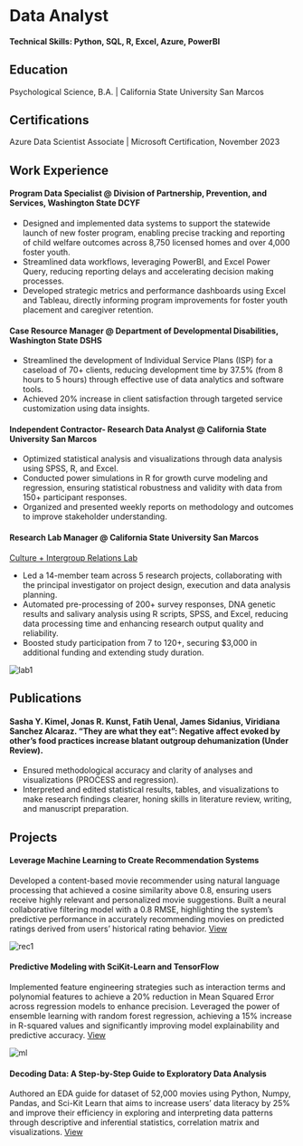 
# Data Analyst
#### Technical Skills: Python, SQL, R, Excel, Azure, PowerBI

## Education
Psychological Science, B.A. | California State University San Marcos

## Certifications
Azure Data Scientist Associate | Microsoft Certification, November 2023

## Work Experience

#### Program Data Specialist @ Division of Partnership, Prevention, and Services, Washington State DCYF
- Designed and implemented data systems to support the statewide launch of new foster program, enabling precise tracking and reporting of child welfare outcomes across 8,750 licensed homes and over 4,000 foster youth.
- Streamlined data workflows, leveraging PowerBI, and Excel Power Query, reducing reporting delays and accelerating decision making processes.
- Developed strategic metrics and performance dashboards using Excel and Tableau, directly informing program improvements for foster youth placement and caregiver retention.

#### Case Resource Manager @ Department of Developmental Disabilities, Washington State DSHS
- Streamlined the development of Individual Service Plans (ISP) for a caseload of 70+ clients, reducing development time by 37.5% (from 8 hours to 5 hours) through effective use of data analytics and software tools.
- Achieved 20% increase in client satisfaction through targeted service customization using data insights.


#### Independent Contractor- Research Data Analyst @ California State University San Marcos
- Optimized statistical analysis and visualizations through data analysis using SPSS, R, and Excel.
- Conducted power simulations in R for growth curve modeling and regression, ensuring statistical robustness and validity with data from 150+ participant responses.
- Organized and presented weekly reports on methodology and outcomes to improve stakeholder understanding.


#### Research Lab Manager @ California State University San Marcos
[Culture + Intergroup Relations Lab](https://www.kimellab.com/)
- Led a 14-member team across 5 research projects, collaborating with the principal investigator on project design, execution and data analysis planning.
- Automated pre-processing of 200+ survey responses, DNA genetic results and salivary analysis using R scripts, SPSS, and Excel, reducing data processing time and enhancing research output quality and reliability.
- Boosted study participation from 7 to 120+, securing $3,000 in additional funding and extending study duration.

![lab1](https://github.com/viridiana-sanchez/viridiana-sanchez.github.io/assets/122954920/e6c41150-ba62-4fd1-80dc-ed0c92b46c5d)


## Publications
#### Sasha Y. Kimel, Jonas R. Kunst, Fatih Uenal, James Sidanius, Viridiana Sanchez Alcaraz. “They are what they eat”: Negative affect evoked by other’s food practices increase blatant outgroup dehumanization (Under Review). 
- Ensured methodological accuracy and clarity of analyses and visualizations (PROCESS and regression).
- Interpreted and edited statistical results, tables, and visualizations to make research findings clearer, honing skills in literature review, writing, and manuscript preparation.

## Projects
#### Leverage Machine Learning to Create Recommendation Systems
Developed a content-based movie recommender using natural language processing that achieved a cosine similarity above 0.8, ensuring users receive highly relevant and personalized movie suggestions. Built a neural collaborative filtering model with a 0.8 RMSE, highlighting the system’s predictive performance in accurately recommending movies on predicted ratings derived from users’ historical rating behavior. [View](https://github.com/viridiana-sanchez/Movie-Machine-Learning-Portfolio)

![rec1](https://github.com/viridiana-sanchez/viridiana-sanchez.github.io/assets/122954920/4b93592f-2a61-466a-a705-4316b6f56144)

#### Predictive Modeling with SciKit-Learn and TensorFlow
Implemented feature engineering strategies such as interaction terms and polynomial features to achieve a 20% reduction in Mean Squared Error across regression models to enhance precision. Leveraged the power of ensemble learning with random forest regression, achieving a 15% increase in R-squared values and significantly improving model explainability and predictive accuracy. [View](https://github.com/viridiana-sanchez/Movie-Machine-Learning-Portfolio/blob/main/Predictive-Modeling-ScikitLearn-and-Tensorflow.ipynb)

![ml](https://github.com/viridiana-sanchez/viridiana-sanchez.github.io/assets/122954920/ddf5a28a-9227-4af1-a83e-2b20a15824d6)

#### Decoding Data: A Step-by-Step Guide to Exploratory Data Analysis
Authored an EDA guide for dataset of 52,000 movies using Python, Numpy, Pandas, and Sci-Kit Learn that aims to increase users’ data literacy by 25% and improve their efficiency in exploring and interpreting data patterns through descriptive and inferential statistics, correlation matrix and visualizations.
[View](https://github.com/viridiana-sanchez/Movie-Machine-Learning-Portfolio/blob/main/Decoding-Data-Guide.ipynb)
